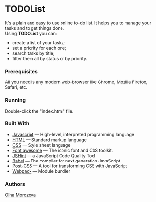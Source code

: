 # TODOList

It's a plain and easy to use online to-do list. It helps you to manage your tasks and to get things done. <br>
Using **TODOList** you can:
* create a list of your tasks;
* set a priority for each one;
* search tasks by title;
* filter them all by status or by priority.

### Prerequisites

All you need is any modern web-browser like Chrome, Mozilla Firefox, Safari, etc.

### Running
Double-click the "index.html" file.

### Built With
* [Javascript](https://www.javascript.com/) — High-level, interpreted programming language
* [HTML](https://www.html.com/) — Standard markup language
* [CSS](https://css.com) — Style sheet language
* [Font awesome](http://fontawesome.io/) — The iconic font and CSS toolkit.
* [JSHint](https://jshint.com/) — a JavaScript Code Quality Tool
* [Babel](https://babeljs.io/) — The compiler for next generation JavaScript
* [Post-CSS](https://postcss.org/) — A tool for transforming CSS with JavaScript
* [Webpack](https://webpack.js.org/) — Module bundler

### Authors
[Olha Morozova](https://github.com/o-morozova)